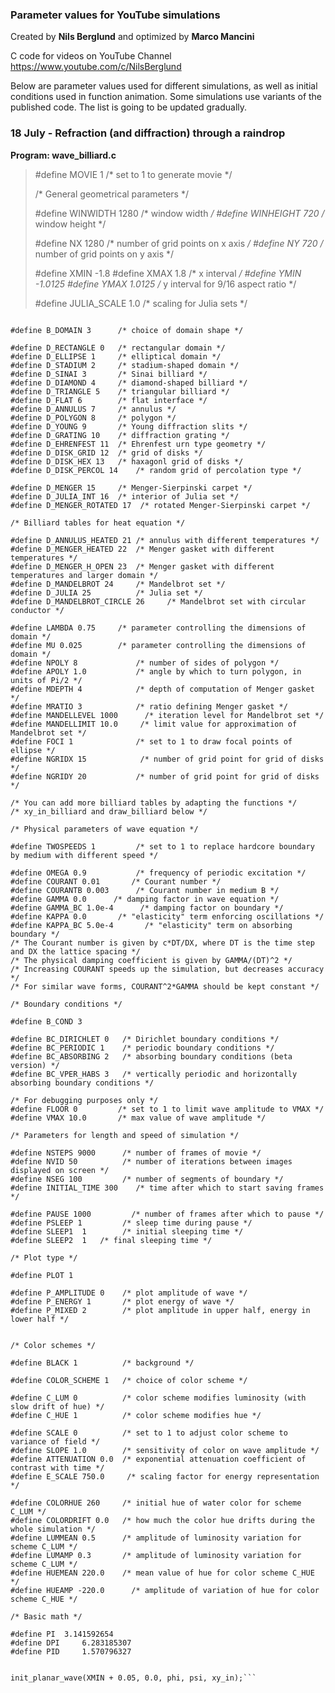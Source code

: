 ### Parameter values for YouTube simulations ###

Created by **Nils Berglund** and optimized by **Marco Mancini**

C code for videos on YouTube Channel https://www.youtube.com/c/NilsBerglund

Below are parameter values used for different simulations, as well as initial conditions used in 
function animation. Some simulations use variants of the published code. The list is going to be 
updated gradually. 

### 18 July - Refraction (and diffraction) through a raindrop ###

**Program: wave_billiard.c**

> #define MOVIE 1         /* set to 1 to generate movie */
> 
> /* General geometrical parameters */
> 
> #define WINWIDTH 	1280  /* window width */
> #define WINHEIGHT 	720   /* window height */
> 
> #define NX 1280          /* number of grid points on x axis */
> #define NY 720          /* number of grid points on y axis */
> 
> #define XMIN -1.8
> #define XMAX 1.8	/* x interval */
> #define YMIN -1.0125
> #define YMAX 1.0125	/* y interval for 9/16 aspect ratio */
> 
> #define JULIA_SCALE 1.0 /* scaling for Julia sets */

```/* Choice of the billiard table */

#define B_DOMAIN 3      /* choice of domain shape */

#define D_RECTANGLE 0   /* rectangular domain */
#define D_ELLIPSE 1     /* elliptical domain */
#define D_STADIUM 2     /* stadium-shaped domain */
#define D_SINAI 3       /* Sinai billiard */
#define D_DIAMOND 4     /* diamond-shaped billiard */
#define D_TRIANGLE 5    /* triangular billiard */
#define D_FLAT 6        /* flat interface */
#define D_ANNULUS 7     /* annulus */
#define D_POLYGON 8     /* polygon */
#define D_YOUNG 9       /* Young diffraction slits */
#define D_GRATING 10    /* diffraction grating */
#define D_EHRENFEST 11  /* Ehrenfest urn type geometry */
#define D_DISK_GRID 12  /* grid of disks */
#define D_DISK_HEX 13   /* haxagonl grid of disks */
#define D_DISK_PERCOL 14    /* random grid of percolation type */

#define D_MENGER 15     /* Menger-Sierpinski carpet */ 
#define D_JULIA_INT 16  /* interior of Julia set */ 
#define D_MENGER_ROTATED 17  /* rotated Menger-Sierpinski carpet */

/* Billiard tables for heat equation */

#define D_ANNULUS_HEATED 21 /* annulus with different temperatures */
#define D_MENGER_HEATED 22  /* Menger gasket with different temperatures */
#define D_MENGER_H_OPEN 23  /* Menger gasket with different temperatures and larger domain */
#define D_MANDELBROT 24     /* Mandelbrot set */
#define D_JULIA 25          /* Julia set */
#define D_MANDELBROT_CIRCLE 26     /* Mandelbrot set with circular conductor */

#define LAMBDA 0.75	    /* parameter controlling the dimensions of domain */
#define MU 0.025	    /* parameter controlling the dimensions of domain */
#define NPOLY 8             /* number of sides of polygon */
#define APOLY 1.0           /* angle by which to turn polygon, in units of Pi/2 */ 
#define MDEPTH 4            /* depth of computation of Menger gasket */
#define MRATIO 3            /* ratio defining Menger gasket */
#define MANDELLEVEL 1000      /* iteration level for Mandelbrot set */
#define MANDELLIMIT 10.0     /* limit value for approximation of Mandelbrot set */
#define FOCI 1              /* set to 1 to draw focal points of ellipse */
#define NGRIDX 15            /* number of grid point for grid of disks */
#define NGRIDY 20           /* number of grid point for grid of disks */

/* You can add more billiard tables by adapting the functions */
/* xy_in_billiard and draw_billiard below */

/* Physical parameters of wave equation */

#define TWOSPEEDS 1         /* set to 1 to replace hardcore boundary by medium with different speed */

#define OMEGA 0.9           /* frequency of periodic excitation */
#define COURANT 0.01       /* Courant number */
#define COURANTB 0.003      /* Courant number in medium B */
#define GAMMA 0.0      /* damping factor in wave equation */
#define GAMMA_BC 1.0e-4      /* damping factor on boundary */
#define KAPPA 0.0       /* "elasticity" term enforcing oscillations */
#define KAPPA_BC 5.0e-4       /* "elasticity" term on absorbing boundary */
/* The Courant number is given by c*DT/DX, where DT is the time step and DX the lattice spacing */
/* The physical damping coefficient is given by GAMMA/(DT)^2 */
/* Increasing COURANT speeds up the simulation, but decreases accuracy */
/* For similar wave forms, COURANT^2*GAMMA should be kept constant */

/* Boundary conditions */

#define B_COND 3

#define BC_DIRICHLET 0   /* Dirichlet boundary conditions */
#define BC_PERIODIC 1    /* periodic boundary conditions */
#define BC_ABSORBING 2   /* absorbing boundary conditions (beta version) */
#define BC_VPER_HABS 3   /* vertically periodic and horizontally absorbing boundary conditions */

/* For debugging purposes only */
#define FLOOR 0         /* set to 1 to limit wave amplitude to VMAX */
#define VMAX 10.0       /* max value of wave amplitude */

/* Parameters for length and speed of simulation */

#define NSTEPS 9000      /* number of frames of movie */
#define NVID 50          /* number of iterations between images displayed on screen */
#define NSEG 100         /* number of segments of boundary */
#define INITIAL_TIME 300    /* time after which to start saving frames */

#define PAUSE 1000         /* number of frames after which to pause */
#define PSLEEP 1         /* sleep time during pause */
#define SLEEP1  1        /* initial sleeping time */
#define SLEEP2  1   /* final sleeping time */

/* Plot type */

#define PLOT 1

#define P_AMPLITUDE 0    /* plot amplitude of wave */
#define P_ENERGY 1       /* plot energy of wave */
#define P_MIXED 2        /* plot amplitude in upper half, energy in lower half */


/* Color schemes */

#define BLACK 1          /* background */

#define COLOR_SCHEME 1   /* choice of color scheme */

#define C_LUM 0          /* color scheme modifies luminosity (with slow drift of hue) */
#define C_HUE 1          /* color scheme modifies hue */

#define SCALE 0          /* set to 1 to adjust color scheme to variance of field */
#define SLOPE 1.0        /* sensitivity of color on wave amplitude */
#define ATTENUATION 0.0  /* exponential attenuation coefficient of contrast with time */
#define E_SCALE 750.0     /* scaling factor for energy representation */

#define COLORHUE 260     /* initial hue of water color for scheme C_LUM */
#define COLORDRIFT 0.0   /* how much the color hue drifts during the whole simulation */
#define LUMMEAN 0.5      /* amplitude of luminosity variation for scheme C_LUM */
#define LUMAMP 0.3       /* amplitude of luminosity variation for scheme C_LUM */
#define HUEMEAN 220.0    /* mean value of hue for color scheme C_HUE */
#define HUEAMP -220.0      /* amplitude of variation of hue for color scheme C_HUE */

/* Basic math */

#define PI 	3.141592654
#define DPI 	6.283185307
#define PID 	1.570796327


init_planar_wave(XMIN + 0.05, 0.0, phi, psi, xy_in);```



